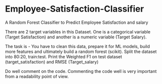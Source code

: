 # Employee-Satisfaction-Classifier
A Random Forest Classifier to Predict Employee Satisfaction and salary

There are 2 target variables in this Dataset. One is a categorical variable (Target Satisfaction) and another is a numeric variable (Target Salary). 

The task is - 
You have to clean this data, prepare it for ML models, build more features and ultimately build a random forest (scikit).
Split the dataset into 80:20, train:test. 
Print the Weighted F1 on test dataset (target_satisfaction) and RMSE (Target_salary)

Do well comment on the code. Commenting the code well is very important from a readability point of view. 


